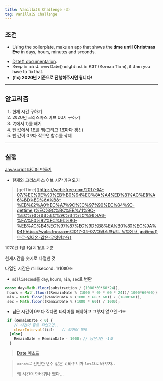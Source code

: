 ```yaml
---
title: VanillaJS Challenge (3)
tag: VanillaJS Challenge
---
```




## 조건

+ Using the boilerplate, make an app that shows the **time until Christmas Eve** in days, hours, minutes and seconds.

- [Date() documentation](https://developer.mozilla.org/ko/docs/Web/JavaScript/Reference/Global_Objects/Date)﻿.
- Keep in mind: new Date() might not in KST (Korean Time), if then you have to fix that.
- **(fix) 2020년 기준으로 진행해주시면 됩니다!**



---

## 알고리즘

1. 현재 시간 구하기
2. 2020년 크리스마스 이브 00시 구하기
3.  2)에서 1)를 빼기 
4. 뺀 값에서 1초를 뺌(그리고 1초마다 갱신)
5. 뺀 값이 0보다 작으면 함수를 삭제



---

## 실행

[Javascript 타이머 만들기](https://basketdeveloper.tistory.com/4)

+ 현재와  크리스마스 이브 시간 가져오기 

> [getTime]([https://webisfree.com/2017-04-07/%EC%9E%90%EB%B0%94%EC%8A%A4%ED%81%AC%EB%A6%BD%ED%8A%B8-%EB%82%A0%EC%A7%9C%EC%97%90%EC%84%9C-gettime()%EC%9C%BC%EB%A1%9C-%EC%96%BB%EC%96%B4%EC%98%A8-%EA%B0%92%EC%9D%80-%EB%AC%B4%EC%97%87%EC%9D%B8%EA%B0%80%EC%9A%94](https://webisfree.com/2017-04-07/자바스크립트-날짜에서-gettime()으로-얻어온-값은-무엇인가요)

1970년 1월 1일 자정을 기준

현재시간을 숫자로 나열한 것

나열된 시간은 millisecond. 1/1000초

+ `millisecond`를 `day`, `hours`, `min`, `sec`로 변환

```js
const day=Math.floor(substraction / (1000*60*60*24)),
 hours = Math.floor((RemainDate % (1000 * 60 * 60 * 24))/(1000*60*60)),
 min = Math.floor((RemainDate % (1000 * 60 * 60)) / (1000*60)),
 sec = Math.floor((RemainDate % (1000 * 60)) / 1000);
```

+  남은 시간이 0보다 작다면 타이머를 해제하고 그렇지 않으면 -1초

```js
 if (RemainDate < 0) {      
    // 시간이 종료 되었으면..
    clearInterval(tid);   // 타이머 해제
  }else{
    RemainDate = RemainDate - 1000; // 남은시간 -1초
  }
```

> [Date 메소드](http://tcpschool.com/javascript/js_standard_dateMethod)



>  `const`로 선언한 변수 값은 못바꾸니까 `let`으로 바꾸자...
>
> 왜 시간이 안바뀌나 했다... 






